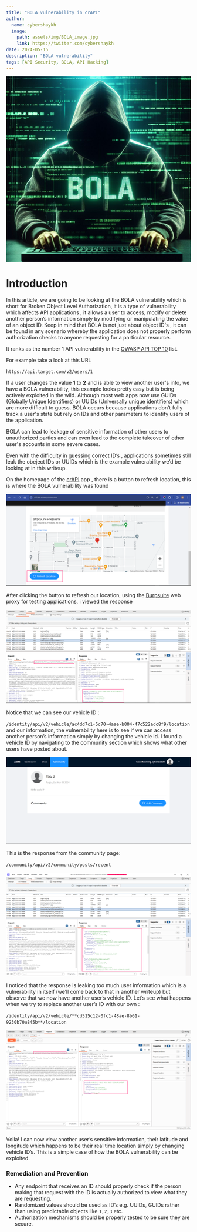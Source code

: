 ```yaml
---
title: "BOLA vulnerability in crAPI"
author:
  name: cybershaykh
  image:
    path: assets/img/BOLA_image.jpg
    link: https://twitter.com/cybershaykh
date: 2024-05-15
description: "BOLA vulnerability"
tags: [API Security, BOLA, API Hacking]
---
```




![BOLA](/assets/img/BOLA_image.jpg)

# Introduction

In this article, we are going to be looking at the BOLA vulnerability which is short for Broken Object Level Authorization, it is a type of vulnerability which affects API applications , it allows a user to access, modify or delete another person’s information simply by modifying or manipulating the value of an object ID. Keep in mind that BOLA is not just about object ID's , it can be found in any scenario whereby the application does not properly perform authorization checks to anyone requesting for a particular resource. 

It ranks as the number 1 API vulnerability in the [OWASP API TOP 10](https://owasp.org/API-Security/editions/2023/en/0xa1-broken-object-level-authorization/) list. 

For example take a look at this URL

```
https://api.target.com/v2/users/1
```

If a user  changes the value **1** to **2** and is able to view another user's info, we have a BOLA vulnerability, this example looks pretty easy but is being actively exploited in the wild. Although most web apps now use GUIDs (Globally Unique Identifiers) or UUIDs (Universally unique identifiers) which are more difficult to guess. BOLA occurs because applications don’t fully track a user's state but rely on IDs and other parameters to identify users of the application. 

BOLA can lead to leakage of sensitive information of other users to unauthorized parties and can even lead to the complete takeover of other user's accounts in some severe cases. 

Even with the difficulty in guessing correct ID’s , applications sometimes still leak the obeject IDs or UUIDs which is the example vulnerability we’d be looking at in this writeup. 

On the homepage of the [crAPI](https://owasp.org/www-project-crapi/) app , there is a button to refresh location, this is where the BOLA vulnerability was found

![refreshlocation- BOLA 1.png](/assets/img/refresh_location.png)

After clicking the button to refresh our location, using the [Burpsuite](https://portswigger.net/burp) web proxy for testing applications, i viewed the response

![refreshlocation response.png](/assets/img/refresh_location_response.png)

Notice that we can see our vehicle ID : 

 `/identity/api/v2/vehicle/ac4dd7c1-5c70-4aae-b004-47c522adc8f9/location`  and our information, the vulnerability here is to see if we can access another person’s information simply by changing the vehicle id. I found a vehicle ID by navigating to the community section which shows what other users have posted about. 

![communitypage.png](/assets/img/community_page.png)

This is the response from the community page:

`/community/api/v2/community/posts/recent`

![communitypageresponse.png](/assets/img/community_page_response.png)

I noticed that the response is leaking too much user information which is a vulnerability in itself (we’ll come back to that in another writeup) but observe that we now have another user’s vehicle ID. Let’s see what happens when we try to replace another user’s ID with our own :

`/identity/api/v2/vehicle/**cd515c12-0fc1-48ae-8b61-9230b70a845b**/location`

![replacinguserid.png](/assets/img/replacinguserid.png)

Voila! I can now view another user’s sensitive information, their latitude and longitude which happens to be their real time location simply by changing vehicle ID’s. This is a simple case of how the BOLA vulnerability can be exploited. 

### Remediation and Prevention

- Any endpoint that receives an ID should properly check if the person making that request with the ID is actually authorized to view what they are requesting.
- Randomized values should be used as ID’s e.g. UUIDs, GUIDs rather than using predictable objects like `1,2,3` etc.
- Authorization mechanisms should be properly tested to be sure they are secure.


